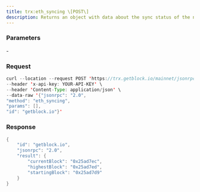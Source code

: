```yaml
---
title: trx:eth_syncing \[POST\]
description: Returns an object with data about the sync status of the node
---
```


### Parameters


\-

### Request

``` java
curl --location --request POST 'https://trx.getblock.io/mainnet/jsonrpc' \
--header 'x-api-key: YOUR-API-KEY' \
--header 'Content-Type: application/json' \
--data-raw '{"jsonrpc": "2.0",
"method": "eth_syncing",
"params": [],
"id": "getblock.io"}'
```

###  Response

``` java
{
    "id": "getblock.io",
    "jsonrpc": "2.0",
    "result": {
        "currentBlock": "0x25ad7ec",
        "highestBlock": "0x25ad7ed",
        "startingBlock": "0x25ad7d9"
    }
}
```

